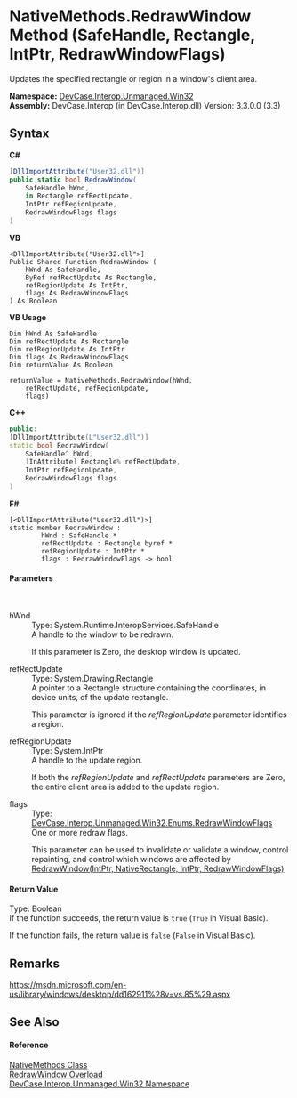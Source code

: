 # NativeMethods.RedrawWindow Method (SafeHandle, Rectangle, IntPtr, RedrawWindowFlags)
 

Updates the specified rectangle or region in a window's client area.

**Namespace:**&nbsp;<a href="N_DevCase_Interop_Unmanaged_Win32">DevCase.Interop.Unmanaged.Win32</a><br />**Assembly:**&nbsp;DevCase.Interop (in DevCase.Interop.dll) Version: 3.3.0.0 (3.3)

## Syntax

**C#**<br />
``` C#
[DllImportAttribute("User32.dll")]
public static bool RedrawWindow(
	SafeHandle hWnd,
	in Rectangle refRectUpdate,
	IntPtr refRegionUpdate,
	RedrawWindowFlags flags
)
```

**VB**<br />
``` VB
<DllImportAttribute("User32.dll">]
Public Shared Function RedrawWindow ( 
	hWnd As SafeHandle,
	ByRef refRectUpdate As Rectangle,
	refRegionUpdate As IntPtr,
	flags As RedrawWindowFlags
) As Boolean
```

**VB Usage**<br />
``` VB Usage
Dim hWnd As SafeHandle
Dim refRectUpdate As Rectangle
Dim refRegionUpdate As IntPtr
Dim flags As RedrawWindowFlags
Dim returnValue As Boolean

returnValue = NativeMethods.RedrawWindow(hWnd, 
	refRectUpdate, refRegionUpdate, 
	flags)
```

**C++**<br />
``` C++
public:
[DllImportAttribute(L"User32.dll")]
static bool RedrawWindow(
	SafeHandle^ hWnd, 
	[InAttribute] Rectangle% refRectUpdate, 
	IntPtr refRegionUpdate, 
	RedrawWindowFlags flags
)
```

**F#**<br />
``` F#
[<DllImportAttribute("User32.dll")>]
static member RedrawWindow : 
        hWnd : SafeHandle * 
        refRectUpdate : Rectangle byref * 
        refRegionUpdate : IntPtr * 
        flags : RedrawWindowFlags -> bool 

```


#### Parameters
&nbsp;<dl><dt>hWnd</dt><dd>Type: System.Runtime.InteropServices.SafeHandle<br />A handle to the window to be redrawn. 

 If this parameter is Zero, the desktop window is updated.</dd><dt>refRectUpdate</dt><dd>Type: System.Drawing.Rectangle<br />A pointer to a Rectangle structure containing the coordinates, in device units, of the update rectangle. 

 This parameter is ignored if the *refRegionUpdate* parameter identifies a region.</dd><dt>refRegionUpdate</dt><dd>Type: System.IntPtr<br />A handle to the update region. 

 If both the *refRegionUpdate* and *refRectUpdate* parameters are Zero, the entire client area is added to the update region.</dd><dt>flags</dt><dd>Type: <a href="T_DevCase_Interop_Unmanaged_Win32_Enums_RedrawWindowFlags">DevCase.Interop.Unmanaged.Win32.Enums.RedrawWindowFlags</a><br />One or more redraw flags. 

 This parameter can be used to invalidate or validate a window, control repainting, and control which windows are affected by <a href="M_DevCase_Interop_Unmanaged_Win32_NativeMethods_RedrawWindow">RedrawWindow(IntPtr, NativeRectangle, IntPtr, RedrawWindowFlags)</a></dd></dl>

#### Return Value
Type: Boolean<br />If the function succeeds, the return value is `true` (`True` in Visual Basic). 

 If the function fails, the return value is `false` (`False` in Visual Basic).

## Remarks
<a href="https://msdn.microsoft.com/en-us/library/windows/desktop/dd162911%28v=vs.85%29.aspx" target="_blank">https://msdn.microsoft.com/en-us/library/windows/desktop/dd162911%28v=vs.85%29.aspx</a>

## See Also


#### Reference
<a href="T_DevCase_Interop_Unmanaged_Win32_NativeMethods">NativeMethods Class</a><br /><a href="Overload_DevCase_Interop_Unmanaged_Win32_NativeMethods_RedrawWindow">RedrawWindow Overload</a><br /><a href="N_DevCase_Interop_Unmanaged_Win32">DevCase.Interop.Unmanaged.Win32 Namespace</a><br />